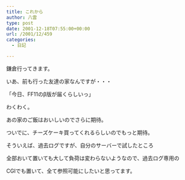 ```yaml
---
title: これから
author: 八雲
type: post
date: 2001-12-18T07:55:00+00:00
url: /2001/12/459
categories:
  - 日記

---
```

鎌倉行ってきます。
  
いあ、前も行った友達の家なんですが・・・

「今日、FF11のβ版が届くらしいっ」

わくわく。
  
あの家のご飯はおいしいのでさらに期待。
  
ついでに、チーズケーキ買ってくれるらしいのでもっと期待。

そういえば、過去ログですが、自分のサーバーで試したところ
  
全部おいて置いても大して負荷は変わらないようなので、過去ログ専用の
  
CGIでも置いて、全て参照可能にしたいと思ってます。